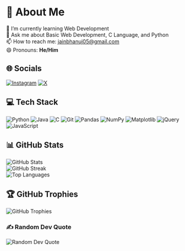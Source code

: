# 💫 About Me
🌱 I’m currently learning Web Development  
💬 Ask me about Basic Web Development, C Language, and Python  
📫 How to reach me: [jainbhanuj05@gmail.com](mailto:jainbhanuj05@gmail.com)  
😄 Pronouns: **He/Him**

## 🌐 Socials
[![Instagram](https://img.shields.io/badge/Instagram-%23E4405F.svg?logo=Instagram&logoColor=white)](https://instagram.com/jainbhanuj0_0) 
[![X](https://img.shields.io/badge/X-black.svg?logo=X&logoColor=white)](https://x.com/RealBhanujjain)

## 💻 Tech Stack
![Python](https://img.shields.io/badge/python-3670A0?style=for-the-badge&logo=python&logoColor=ffdd54) 
![Java](https://img.shields.io/badge/java-%23ED8B00.svg?style=for-the-badge&logo=openjdk&logoColor=white) 
![C](https://img.shields.io/badge/c-%2300599C.svg?style=for-the-badge&logo=c&logoColor=white) 
![Git](https://img.shields.io/badge/git-%23F05033.svg?style=for-the-badge&logo=git&logoColor=white) 
![Pandas](https://img.shields.io/badge/pandas-%23150458.svg?style=for-the-badge&logo=pandas&logoColor=white) 
![NumPy](https://img.shields.io/badge/numpy-%23013243.svg?style=for-the-badge&logo=numpy&logoColor=white) 
![Matplotlib](https://img.shields.io/badge/Matplotlib-%23ffffff.svg?style=for-the-badge&logo=Matplotlib&logoColor=black) 
![jQuery](https://img.shields.io/badge/jquery-%230769AD.svg?style=for-the-badge&logo=jquery&logoColor=white) 
![JavaScript](https://img.shields.io/badge/javascript-%23323330.svg?style=for-the-badge&logo=javascript&logoColor=%23F7DF1E)

## 📊 GitHub Stats
![GitHub Stats](https://github-readme-stats.vercel.app/api?username=BhanujJain&theme=gruvbox_light&hide_border=false&include_all_commits=true&count_private=false)  
![GitHub Streak](https://github-readme-streak-stats.herokuapp.com/?user=BhanujJain&theme=gruvbox_light&hide_border=false)  
![Top Languages](https://github-readme-stats.vercel.app/api/top-langs/?username=BhanujJain&theme=gruvbox_light&hide_border=false&include_all_commits=true&count_private=false&layout=compact)

## 🏆 GitHub Trophies
![GitHub Trophies](https://github-profile-trophy.vercel.app/?username=BhanujJain&theme=dracula&no-frame=false&no-bg=true&margin-w=4)

### ✍️ Random Dev Quote
![Random Dev Quote](https://quotes-github-readme.vercel.app/api?type=vertical&theme=radical)

<!-- Proudly created with GPRM ( https://gprm.itsvg.in ) -->

